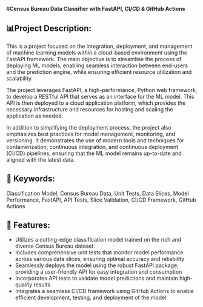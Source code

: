 #**Census Bureau Data Classifier with FastAPI, CI/CD & GitHub Actions**

## 📊Project Description:
This is a project focused on the integration, deployment, and management of machine learning models within a cloud-based environment using the FastAPI framework. The main objective is to streamline the process of deploying ML models, enabling seamless interaction between end-users and the prediction engine, while ensuring efficient resource utilization and scalability.

The project leverages FastAPI, a high-performance, Python web framework, to develop a RESTful API that serves as an interface for the ML model. This API is then deployed to a cloud application platform, which provides the necessary infrastructure and resources for hosting and scaling the application as needed.

In addition to simplifying the deployment process, the project also emphasizes best practices for model management, monitoring, and versioning. It demonstrates the use of modern tools and techniques for containerization, continuous integration, and continuous deployment (CI/CD) pipelines, ensuring that the ML model remains up-to-date and aligned with the latest data.

## 🔑 Keywords:
Classification Model, Census Bureau Data, Unit Tests, Data Slices, Model Performance, FastAPI, API Tests, Slice Validation, CI/CD Framework, GitHub Actions

## 📝 Features:
- Utilizes a cutting-edge classification model trained on the rich and diverse Census Bureau dataset
- Includes comprehensive unit tests that monitor model performance across various data slices, ensuring optimal accuracy and reliability
- Seamlessly deploys the model using the robust FastAPI package, providing a user-friendly API for easy integration and consumption
- Incorporates API tests to validate model predictions and maintain high-quality results
- Integrates a seamless CI/CD framework using GitHub Actions to enable efficient development, testing, and deployment of the model

